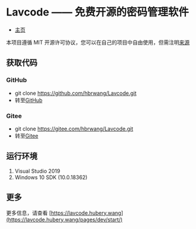 ﻿# Lavcode —— 免费开源的密码管理软件

- [主页](https://lavcode.hubery.wang)

本项目遵循 MIT 开源许可协议，您可以在自己的项目中自由使用，但需注明[来源](https://github.com/hbrwang)

## 获取代码

### GitHub

- git clone https://github.com/hbrwang/Lavcode.git
- 转至[GitHub](https://github.com/hbrwang/Lavcode)

### Gitee

- git clone https://gitee.com/hbrwang/Lavcode.git
- 转至[Gitee](https://gitee.com/hbrwang/Lavcode)

## 运行环境

1. Visual Studio 2019
2. Windows 10 SDK (10.0.18362)

## 更多

更多信息，请查看 [https://lavcode.hubery.wang](https://lavcode.hubery.wang/pages/dev/start/)
